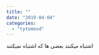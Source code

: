 ```yaml
---
title: ""
date: "2019-04-04"
categories: 
  - "tytomood"
---
```


اشتباه میکنند بعضی ها که اشتباه نمیکنند
